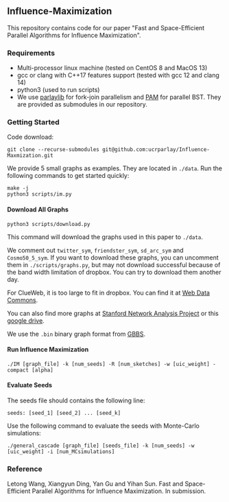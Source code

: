 ## Influence-Maximization

This repository contains code for our paper "Fast and Space-Efficient Parallel Algorithms for Influence Maximization".

### Requirements

- Multi-processor linux machine (tested on CentOS 8 and MacOS 13)
- gcc or clang with C++17 features support (tested with gcc 12 and clang 14)
- python3 (used to run scripts)
- We use <a href="https://github.com/cmuparlay/parlaylib">parlaylib</a> for fork-join parallelism and <a href="https://github.com/cmuparlay/PAM">PAM</a> for parallel BST. They are provided as submodules in our repository.

### Getting Started

Code download:
```
git clone --recurse-submodules git@github.com:ucrparlay/Influence-Maxmization.git
```

We provide 5 small graphs as examples. They are located in `./data`. Run the following commands to get started quickly:
```
make -j
python3 scripts/im.py
```

#### Download All Graphs

```
python3 scripts/download.py
```

This command will download the graphs used in this paper to `./data`.

We comment out `twitter_sym`, `friendster_sym`, `sd_arc_sym` and `Cosmo50_5_sym`. If you want to download these graphs, you can uncomment them in `./scripts/graphs.py`, but may not download successful because of the band width limitation of dropbox. You can try to download them another day.

For ClueWeb, it is too large to fit in dropbox. You can find it at <a href="http://webdatacommons.org/hyperlinkgraph/">Web Data Commons</a>.

You can also find more graphs at <a href="http://snap.stanford.edu/">Stanford Network Analysis Project</a> or this <a href="https://drive.google.com/drive/folders/1ZuhfaLmdL-EyOiWYqZGD1rOy_oSFRWe4">google drive</a>.

We use the `.bin` binary graph format from [GBBS](https://github.com/ParAlg/gbbs).

#### Run Influence Maximization

```
./IM [graph_file] -k [num_seeds] -R [num_sketches] -w [uic_weight] -compact [alpha]
```

#### Evaluate Seeds

The seeds file should contains the following line:
```
seeds: [seed_1] [seed_2] ... [seed_k]
```

Use the following command to evaluate the seeds with Monte-Carlo simulations:

```
./general_cascade [graph_file] [seeds_file] -k [num_seeds] -w [uic_weight] -i [num_MCsimulations]
```

### Reference

Letong Wang, Xiangyun Ding, Yan Gu and Yihan Sun. Fast and Space-Efficient Parallel Algorithms for Influence Maximization. In submission.

